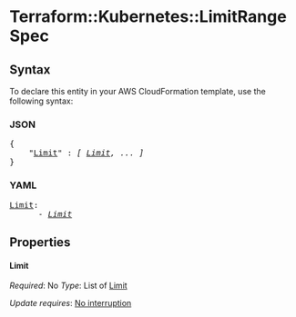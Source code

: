 # Terraform::Kubernetes::LimitRange Spec

## Syntax

To declare this entity in your AWS CloudFormation template, use the following syntax:

### JSON

<pre>
{
    "<a href="#limit" title="Limit">Limit</a>" : <i>[ <a href="spec-limit.md">Limit</a>, ... ]</i>
}
</pre>

### YAML

<pre>
<a href="#limit" title="Limit">Limit</a>: <i>
      - <a href="spec-limit.md">Limit</a></i>
</pre>

## Properties

#### Limit

_Required_: No
_Type_: List of <a href="spec-limit.md">Limit</a>

_Update requires_: [No interruption](https://docs.aws.amazon.com/AWSCloudFormation/latest/UserGuide/using-cfn-updating-stacks-update-behaviors.html#update-no-interrupt)

